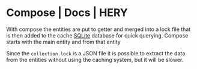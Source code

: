 # Compose | Docs | HERY
With compose the entities are put to getter and merged into a lock file that is then added to the cache 
[SQLite](https://www.sqlite.org/) database for quick querying. Compose starts with the main entity and from that entity 

Since the `collection.lock` is a JSON file it is possible to extract the data from the entities without using the caching 
system, but it will be slower.